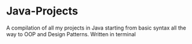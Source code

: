 # Java-Projects
A compilation of all my projects in Java starting from basic syntax all the way to OOP and Design Patterns. 
Written in terminal

